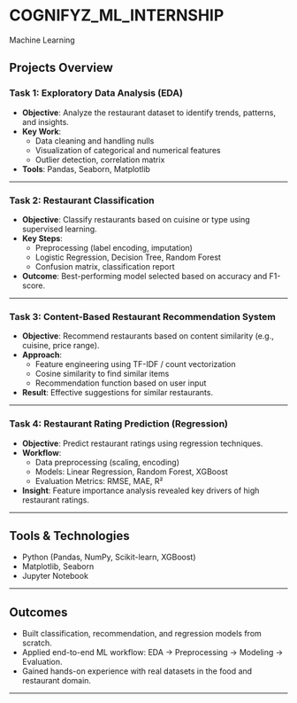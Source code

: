 # COGNIFYZ_ML_INTERNSHIP
Machine Learning
##  Projects Overview

###  Task 1: Exploratory Data Analysis (EDA)
- **Objective**: Analyze the restaurant dataset to identify trends, patterns, and insights.
- **Key Work**:
  - Data cleaning and handling nulls
  - Visualization of categorical and numerical features
  - Outlier detection, correlation matrix
- **Tools**: Pandas, Seaborn, Matplotlib

---

###  Task 2: Restaurant Classification
- **Objective**: Classify restaurants based on cuisine or type using supervised learning.
- **Key Steps**:
  - Preprocessing (label encoding, imputation)
  - Logistic Regression, Decision Tree, Random Forest
  - Confusion matrix, classification report
- **Outcome**: Best-performing model selected based on accuracy and F1-score.

---

###  Task 3: Content-Based Restaurant Recommendation System
- **Objective**: Recommend restaurants based on content similarity (e.g., cuisine, price range).
- **Approach**:
  - Feature engineering using TF-IDF / count vectorization
  - Cosine similarity to find similar items
  - Recommendation function based on user input
- **Result**: Effective suggestions for similar restaurants.

---

###  Task 4: Restaurant Rating Prediction (Regression)
- **Objective**: Predict restaurant ratings using regression techniques.
- **Workflow**:
  - Data preprocessing (scaling, encoding)
  - Models: Linear Regression, Random Forest, XGBoost
  - Evaluation Metrics: RMSE, MAE, R²
- **Insight**: Feature importance analysis revealed key drivers of high restaurant ratings.

---

##  Tools & Technologies

- Python (Pandas, NumPy, Scikit-learn, XGBoost)
- Matplotlib, Seaborn
- Jupyter Notebook

---

##  Outcomes

- Built classification, recommendation, and regression models from scratch.
- Applied end-to-end ML workflow: EDA → Preprocessing → Modeling → Evaluation.
- Gained hands-on experience with real datasets in the food and restaurant domain.

---

